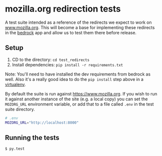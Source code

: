 # mozilla.org redirection tests

A test suite intended as a reference of the redirects we expect to work
on www.mozilla.org. This will become a base for implementing these
redirects in the [bedrock][] app and allow us to test them there before
release.

## Setup

1. CD to the directory: `cd test_redirects`
2. Install dependencies: `pip install -r requirements.txt`

Note: You'll need to have installed the dev requirements from bedrock as well.
Also it's a really good idea to do the `pip install` step above in a [virtualenv][].

By default the suite is run against <https://www.mozilla.org>. If you wish to run
it against another instance of the site (e.g. a local copy) you can set the
`MOZORG_URL` environment variable, or add that to a file called `.env` in the test
suite directory.

```bash
# .env
MOZORG_URL="http://localhost:8000"
```

## Running the tests

```bash
$ py.test
```

[bedrock]: https://github.com/mozilla/bedrock/
[virtualenv]: https://virtualenv.pypa.io/
